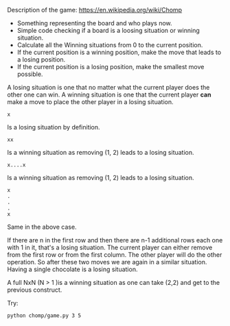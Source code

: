 
Description of the game: https://en.wikipedia.org/wiki/Chomp

* Something representing the board and who plays now.
* Simple code checking if a board is a loosing situation or winning situation.
* Calculate all the Winning situations from 0 to the current position.
* If the current position is a winning position, make the move that leads to a losing position.
* If the current position is a losing position, make the smallest move possible.  


A losing situation is one that no matter what the current player does the other one can win.
A winning situation is one that the current player **can** make a move to place the other player in a losing situation.

```
x
```

Is a losing situation by definition.

```
xx
```
Is a winning situation as removing (1, 2) leads to a losing situation.

```
x....x
```
Is a winning situation as removing (1, 2) leads to a losing situation.

```
x
.
.
.
x
```
Same in the above case.

If there are n in the first row and then there are n-1 additional rows each one with 1 in it,
that's a losing situation. The current player can either remove from the first row
or from the first column. The other player will do the other operation. So after these two moves
we are again in a similar situation. Having a single chocolate is a losing situation.

 
A full NxN (N > 1 )is a winning situation as one can take (2,2) and get to the previous construct.


Try:

```
python chomp/game.py 3 5
```
